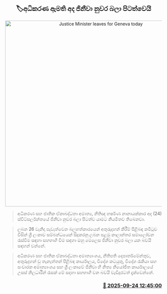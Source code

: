 <p align='center'><b><h2 align='center' title='Justice Minister leaves for Geneva today'>🏷අධිකරණ ඇමති අද ජිනීවා නුවර බලා පිටත්වෙයි</h2></b></p>
<p align='center'><img src='https://helakuru.sgp1.cdn.digitaloceanspaces.com/esana/images/lib/Harshana-nanayanakkara.jpg' width='600' alt='Justice Minister leaves for Geneva today'></p>

> අධිකරණ සහ ජාතික ඒකාබද්ධතා අමාත්‍ය, නීතිඥ හර්ෂණ නානායක්කාර අද (24) ස්විට්සර්ලන්තයේ ජිනීවා නුවර බලා පිටත්ව යාමට නියමිතව තිබෙනවා.

> ලබන 26 වැනිදා පැවැත්වෙන බලහත්කාරයෙන් අතුරුදහන් කිරීම් පිළිබඳ කමිටුව විසින් ශ්‍රී ලංකාව සම්බන්ධයෙන් සිදුකරනු ලබන පළමු කාලාන්තර සමාලෝචන රැස්වීම සඳහා සහභාගි වීම සඳහා ඔහු මෙලෙස ජිනීවා නුවර බලා යන බවයි සඳහන් වන්නේ.

> අධිකරණ සහ ජාතික ඒකාබද්ධතා අමාත්‍යාංශය, නීතිපති දෙපාර්තමේන්තුව, අතුරුදහන් වු තැනැත්තන් පිළිබඳ කාර්යාලය, විදේශ කටයුතු, විදේශ රැකියා සහ සංචාරක අමාත්‍යාංශය සහ ශ්‍රී ලංකාවේ ජිනිවා හි නිත්‍ය නියෝජිත කාර්යාලයේ උසස් නිලධාරීන් රැසක් මේ සදහා සහභාගී වන බවයි වැඩිදුර‍ටත් දැක්වෙන්නේ.



<h3 align='right'><a href='https://www.helakuru.lk/esana/p/113929/'>📅 2025-09-24 12:45:00</a></h3>
